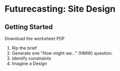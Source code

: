 # Futurecasting: Site Design

## Getting Started
 Download the worksheet PDF

  1. Rip the brief
  2. Generate one "How might we..." (HMW) question.
  3. Identify constraints
  4. Imagine a Design
